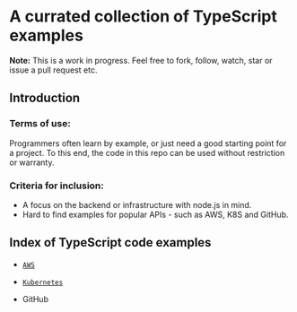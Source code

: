 # A currated collection of TypeScript examples

**Note:** This is a work in progress. Feel free to fork, follow, watch, star or issue a pull request etc.
## Introduction

### Terms of use:
Programmers often learn by example, or just need a good starting point for a project. To this end, the code in this repo can be used without restriction or warranty.

### Criteria for inclusion:

* A focus on the backend or infrastructure with node.js in mind.
* Hard to find examples for popular APIs - such as AWS, K8S and GitHub.
## Index of TypeScript code examples

* [`AWS`](./aws)

* [`Kubernetes`](./k8s)

* GitHub

